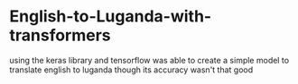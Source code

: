 # English-to-Luganda-with-transformers
using the keras library and tensorflow was able to create a simple model to translate english to luganda though its accuracy wasn't that good
